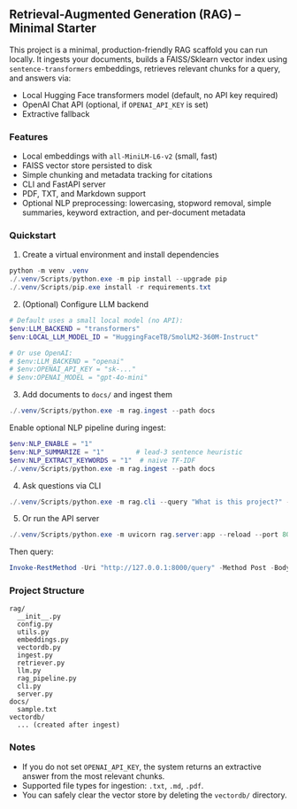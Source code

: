 ## Retrieval-Augmented Generation (RAG) – Minimal Starter

This project is a minimal, production-friendly RAG scaffold you can run locally. It ingests your documents, builds a FAISS/Sklearn vector index using `sentence-transformers` embeddings, retrieves relevant chunks for a query, and answers via:

- Local Hugging Face transformers model (default, no API key required)
- OpenAI Chat API (optional, if `OPENAI_API_KEY` is set)
- Extractive fallback

### Features
- Local embeddings with `all-MiniLM-L6-v2` (small, fast)
- FAISS vector store persisted to disk
- Simple chunking and metadata tracking for citations
- CLI and FastAPI server
- PDF, TXT, and Markdown support
- Optional NLP preprocessing: lowercasing, stopword removal, simple summaries, keyword extraction, and per-document metadata

### Quickstart

1) Create a virtual environment and install dependencies

```powershell
python -m venv .venv
./.venv/Scripts/python.exe -m pip install --upgrade pip
./.venv/Scripts/pip.exe install -r requirements.txt
```

2) (Optional) Configure LLM backend

```powershell
# Default uses a small local model (no API):
$env:LLM_BACKEND = "transformers"
$env:LOCAL_LLM_MODEL_ID = "HuggingFaceTB/SmolLM2-360M-Instruct"

# Or use OpenAI:
# $env:LLM_BACKEND = "openai"
# $env:OPENAI_API_KEY = "sk-..."
# $env:OPENAI_MODEL = "gpt-4o-mini"
```

3) Add documents to `docs/` and ingest them

```powershell
./.venv/Scripts/python.exe -m rag.ingest --path docs
```

Enable optional NLP pipeline during ingest:

```powershell
$env:NLP_ENABLE = "1"
$env:NLP_SUMMARIZE = "1"        # lead-3 sentence heuristic
$env:NLP_EXTRACT_KEYWORDS = "1"  # naive TF-IDF
./.venv/Scripts/python.exe -m rag.ingest --path docs
```

4) Ask questions via CLI

```powershell
./.venv/Scripts/python.exe -m rag.cli --query "What is this project?" --top_k 4
```

5) Or run the API server

```powershell
./.venv/Scripts/python.exe -m uvicorn rag.server:app --reload --port 8000
```

Then query:

```powershell
Invoke-RestMethod -Uri "http://127.0.0.1:8000/query" -Method Post -Body (@{question='Explain the project'} | ConvertTo-Json) -ContentType 'application/json'
```

### Project Structure

```
rag/
  __init__.py
  config.py
  utils.py
  embeddings.py
  vectordb.py
  ingest.py
  retriever.py
  llm.py
  rag_pipeline.py
  cli.py
  server.py
docs/
  sample.txt
vectordb/
  ... (created after ingest)
```

### Notes
- If you do not set `OPENAI_API_KEY`, the system returns an extractive answer from the most relevant chunks.
- Supported file types for ingestion: `.txt`, `.md`, `.pdf`.
- You can safely clear the vector store by deleting the `vectordb/` directory.



